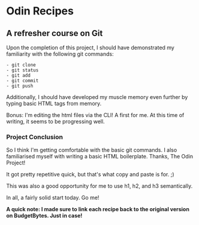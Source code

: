 
# Odin Recipes

## A refresher course on Git

Upon the completion of this project, I should have demonstrated my familiarity with the 
following git commands:

	- git clone
	- git status
	- git add
	- git commit
	- git push

Additionally, I should have developed my muscle memory even further by typing basic HTML tags 
from memory. 

Bonus: I'm editing the html files via the CLI! A first for me. At this time of writing, it 
seems to be progressing well.

### Project Conclusion

So I think I'm getting comfortable with the basic git commands. I also familiarised myself 
with writing a basic HTML boilerplate. Thanks, The Odin Project! 

It got pretty repetitive quick, but that's what copy and paste is for. ;) 

This was also a good opportunity for me to use h1, h2, and h3 semantically. 

In all, a fairly solid start today. Go me!  

**A quick note: I made sure to link each recipe back to the original version on BudgetBytes. 
Just in case!**
